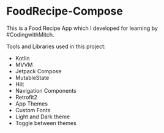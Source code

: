 # FoodRecipe-Compose

This is a Food Recipe App which I developed for learning by #CodingwithMitch.

Tools and Libraries used in this project:

- Kotlin
- MVVM
- Jetpack Compose
- MutableState
- Hilt
- Navigation Components
- Retrofit2
- App Themes
- Custom Fonts
- Light and Dark theme
- Toggle between themes
